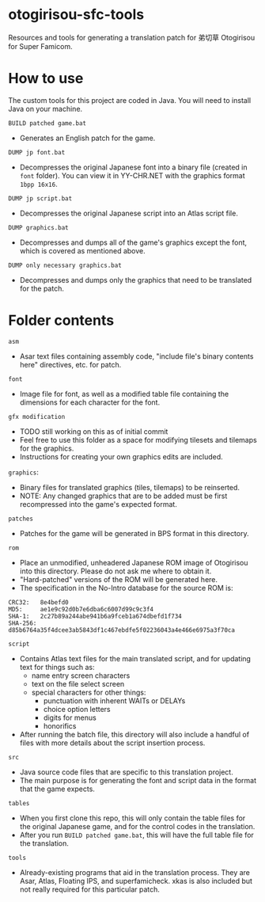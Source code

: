 # otogirisou-sfc-tools
Resources and tools for generating a translation patch for 弟切草 Otogirisou for Super Famicom.

# How to use

The custom tools for this project are coded in Java. You will need to install Java on your machine.

`BUILD patched game.bat`
- Generates an English patch for the game.

`DUMP jp font.bat`
- Decompresses the original Japanese font into a binary file (created in `font`
  folder). You can view it in YY-CHR.NET with the graphics format `1bpp 16x16`.

`DUMP jp script.bat`
- Decompresses the original Japanese script into an Atlas script file.

`DUMP graphics.bat`
- Decompresses and dumps all of the game's graphics except the font, which is
  covered as mentioned above.

`DUMP only necessary graphics.bat`
- Decompresses and dumps only the graphics that need to be translated for the
  patch.

# Folder contents
`asm`
- Asar text files containing assembly code, "include file's binary contents here" directives, etc. for patch.

`font`
- Image file for font, as well as a modified table file containing the dimensions for each character for the font.

`gfx modification`
- TODO still working on this as of initial commit
- Feel free to use this folder as a space for modifying tilesets and tilemaps for the graphics.
- Instructions for creating your own graphics edits are included.

`graphics`: 
- Binary files for translated graphics (tiles, tilemaps) to be reinserted.
- NOTE: Any changed graphics that are to be added must be first recompressed into the game's expected format.

`patches`
- Patches for the game will be generated in BPS format in this directory.

`rom`
- Place an unmodified, unheadered Japanese ROM image of Otogirisou into this directory. Please do not ask me where to obtain it.
- "Hard-patched" versions of the ROM will be generated here.
- The specification in the No-Intro database for the source ROM is:
```
CRC32:   8e4befd0
MD5:     ae1e9c92d0b7e6dba6c6007d99c9c3f4
SHA-1:   2c27b89a244abe941b6a9fceb1a674dbefd1f734
SHA-256: d85b6764a35f4dcee3ab5843df1c467ebdfe5f02236043a4e466e6975a3f70ca
```

`script`
- Contains Atlas text files for the main translated script, and for updating text for things such as:
  - name entry screen characters
  - text on the file select screen
  - special characters for other things:
    - punctuation with inherent WAITs or DELAYs
    - choice option letters
    - digits for menus
    - honorifics
- After running the batch file, this directory will also include a handful of files with more details about the script insertion process.

`src`
- Java source code files that are specific to this translation project.
- The main purpose is for generating the font and script data in the format that the game expects.

`tables`
- When you first clone this repo, this will only contain the table files for the original Japanese game, and for the control codes in the translation.
- After you run `BUILD patched game.bat`, this will have the full table file for the translation.

`tools`
- Already-existing programs that aid in the translation process. They are Asar, Atlas, Floating IPS, and superfamicheck. xkas is also included but not really required for this particular patch.
